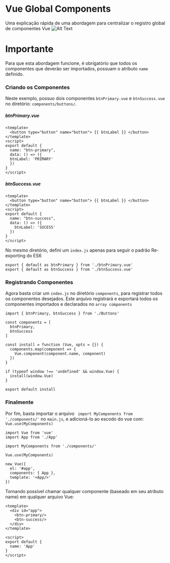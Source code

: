# Vue Global Components
Uma explicação rápida de uma abordagem para centralizar o registro global de componentes Vue
![Alt Text](https://github.com/lucca-cardial/VueGlobalComponents/raw/master/screenshot/screen.png)

# Importante
Para que esta abordagem funcione, é obrigatório que todos os componentes que deverão ser importados, possuam o atributo `name` definido.

### Criando os Componentes
Neste exemplo, possuo dois componentes `btnPrimary.vue` e `btnSuccess.vue` no diretório: `components/buttons/`.
##### btnPrimary.vue
```
<template>
  <button type="button" name="button"> {{ btnLabel }} </button>
</template>
<script>
export default {
  name: "btn-primary",
  data: () => ({ 
  btnLabel: 'PRIMARY'
  })
}
</script>
```
##### btnSuccess.vue

```
<template>
  <button type="button" name="button"> {{ btnLabel }} </button>
</template>
<script>
export default {
  name: "btn-success",
  data: () => ({
    btnLabel: 'SUCESS'
  })
}
</script>
```
No mesmo diretório, defini um `index.js` apenas para seguir o padrão Re-exporting do ES6
```
export { default as btnPrimary } from './btnPrimary.vue'
export { default as btnSuccess } from './btnSuccess.vue'
```
### Registrando Componentes
Agora basta criar um `index.js` no diretório `components`, para registrar todos os componentes desejados. Este arquivo registrará e exportará todos os componentes importados e declarados no `array components`

```
import { btnPrimary, btnSuccess } from './Buttons'

const components = [
  btnPrimary,
  btnSuccess
]

const install = function (Vue, opts = {}) {
  components.map(component => {
    Vue.component(component.name, component)
  })
}

if (typeof window !== 'undefined' && window.Vue) {
  install(window.Vue)
}

export default install
```
### Finalmente
Por fim, basta importar o arquivo ` import MyComponents from './components/'` no `main.js`, e adicioná-lo ao escodo do vue com: `Vue.use(MyComponents)`

```
import Vue from 'vue'
import App from './App'

import MyComponents from './components/'

Vue.use(MyComponents)

new Vue({
  el: '#app',
  components: { App },
  template: '<App/>'
})
```
Tornando possível chamar qualquer componente (baseado em seu atributo name) em qualquer arquivo Vue:
```
<template>
  <div id="app">
    <btn-primary/>
    <btn-success/>
  </div>
</template>

<script>
export default {
  name: 'App'
}
</script>
```
#
